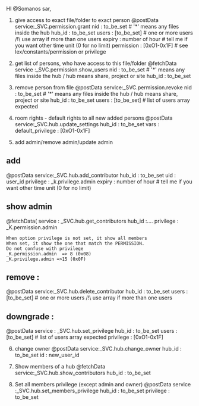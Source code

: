 HI @Somanos sar,
1. give access to exact file/folder to exact person
  @postData
    service:_SVC.permission.grant
    nid    : to_be_set   # '*' means any files inside the hub 
    hub_id : to_be_set
    users  : [to_be_set] # one or more users /!\ use array if more than one users 
    expiry : number of hour # tell me if you want other time unit (0 for no limit)
    permission : [0xO1-0x1F]  # see lex/constants/permission or privilege
  

2. get list of persons, who have access to this file/folder
  @fetchData
    service :_SVC.permission.show_users
    nid     : to_be_set  # '*' means any files inside the hub / hub means share, project or site
    hub_id  : to_be_set

3. remove person from file
  @postData
    service:_SVC.permission.revoke
    nid    : to_be_set  # '*' means any files inside the hub / hub means share, project or site
    hub_id : to_be_set
    users  : [to_be_set] # list of users array expected 
 
4. room rights - default rights to all new added persons
  @postData
    service:_SVC.hub.update_settings
    hub_id : to_be_set
    vars : 
      default_privilege : [0xO1-0x1F]

5. add admin/remove admin/update admin
  ## add  ##
  @postData
    service:_SVC.hub.add_contributor
    hub_id : to_be_set
    uid    : user_id 
    privilege : _k.privilege.admin
    expiry : number of hour # tell me if you want other time unit (0 for no limit)
  
  ## show admin  ##

  @fetchData(
    service   : _SVC.hub.get_contributors
    hub_id    :....
    privilege : _K.permission.admin

    When option privilege is not set, it show all members
    When set, it show the one that match the PERMISSION. 
    Do not confuse with privilege
    _K.permission.admin  => 8 (0x08)
    _K.privilege.admin =>15 (0x0F) 

  ## remove : ##
  @postData
    service:_SVC.hub.delete_contributor
    hub_id : to_be_set
    users  : [to_be_set]  # one or more users /!\ use array if more than one users

  ## downgrade : ##

  @postData
    service   : _SVC.hub.set_privilege
    hub_id    : to_be_set
    users     : [to_be_set] # list of users array expected 
    privilege : [0xO1-0x1F]

6. change owner 
  @postData
    service:_SVC.hub.change_owner
    hub_id : to_be_set
    id     : new_user_id

7. Show members of a hub 
  @fetchData
    service:_SVC.hub.show_contributors
    hub_id : to_be_set


8. Set all members privilege (except admin and owner)
  @postData
    service   :_SVC.hub.set_members_privilege
    hub_id    : to_be_set
    privilege : to_be_set
